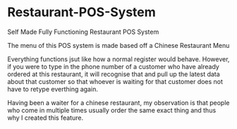 # Restaurant-POS-System
Self Made Fully Functioning Restaurant POS System

The menu of this POS system is made based off a Chinese Restaurant Menu

Everything functions jsut like how a normal register would behave. However, if you were to type in the phone number of a customer who have already ordered at this restaurant, it will recognise that and pull up the latest data about that customer so that whoever is waiting for that customer does not have to retype everthing again.

Having been a waiter for a chinese restaurant, my observation is that people who come in multiple times usually order the same exact thing and thus why I created this feature.

